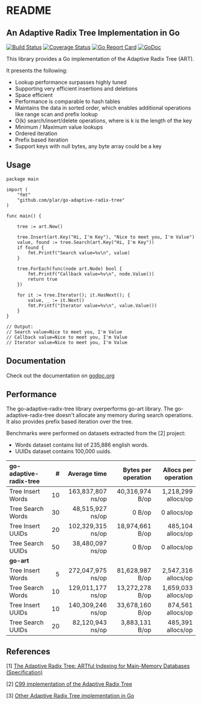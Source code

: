 # README

## An Adaptive Radix Tree Implementation in Go

[![Build Status](https://travis-ci.org/plar/go-adaptive-radix-tree.svg?branch=master)](https://travis-ci.org/plar/go-adaptive-radix-tree) [![Coverage Status](https://coveralls.io/repos/github/plar/go-adaptive-radix-tree/badge.svg?branch=master&v=1)](https://coveralls.io/github/plar/go-adaptive-radix-tree?branch=master) [![Go Report Card](https://goreportcard.com/badge/github.com/plar/go-adaptive-radix-tree)](https://goreportcard.com/report/github.com/plar/go-adaptive-radix-tree) [![GoDoc](https://godoc.org/github.com/plar/go-adaptive-radix-tree?status.svg)](http://godoc.org/github.com/plar/go-adaptive-radix-tree)

This library provides a Go implementation of the Adaptive Radix Tree \(ART\).

It presents the following:

* Lookup performance surpasses highly tuned
* Supporting very efficient insertions and deletions
* Space efficient
* Performance is comparable to hash tables
* Maintains the data in sorted order, which enables additional operations like range scan and prefix lookup
* O\(k\) search/insert/delete operations, where is k is the length of the key
* Minimum / Maximum value lookups
* Ordered iteration
* Prefix based iteration
* Support keys with null bytes, any byte array could be a key

## Usage

```text
package main

import (
    "fmt"
    "github.com/plar/go-adaptive-radix-tree"
)

func main() {

    tree := art.New()

    tree.Insert(art.Key("Hi, I'm Key"), "Nice to meet you, I'm Value")
    value, found := tree.Search(art.Key("Hi, I'm Key"))
    if found {
        fmt.Printf("Search value=%v\n", value)
    }

    tree.ForEach(func(node art.Node) bool {
        fmt.Printf("Callback value=%v\n", node.Value())
        return true
    })

    for it := tree.Iterator(); it.HasNext(); {
        value, _ := it.Next()
        fmt.Printf("Iterator value=%v\n", value.Value())
    }
}

// Output:
// Search value=Nice to meet you, I'm Value
// Callback value=Nice to meet you, I'm Value
// Iterator value=Nice to meet you, I'm Value
```

## Documentation

Check out the documentation on [godoc.org](http://godoc.org/github.com/plar/go-adaptive-radix-tree)

## Performance

The go-adaptive-radix-tree library overperforms go-art library. The go-adaptive-radix-tree doesn't allocate any memory during search operations. It also provides prefix based iteration over the tree.

Benchmarks were performed on datasets extracted from the \[2\] project:

* Words dataset contains list of 235,886 english words.
* UUIDs dataset contains 100,000 uuids.

| **go-adaptive-radix-tree** | \# | Average time | Bytes per operation | Allocs per operation |
| :--- | ---: | ---: | ---: | ---: |
| Tree Insert Words | 10 | 163,837,807 ns/op | 40,316,974 B/op | 1,218,299 allocs/op |
| Tree Search Words | 30 | 48,515,927 ns/op | 0 B/op | 0 allocs/op |
| Tree Insert UUIDs | 20 | 102,329,315 ns/op | 18,974,661 B/op | 485,104 allocs/op |
| Tree Search UUIDs | 50 | 38,480,097 ns/op | 0 B/op | 0 allocs/op |
| **go-art** |  |  |  |  |
| Tree Insert Words | 5 | 272,047,975 ns/op | 81,628,987 B/op | 2,547,316 allocs/op |
| Tree Search Words | 10 | 129,011,177 ns/op | 13,272,278 B/op | 1,659,033 allocs/op |
| Tree Insert UUIDs | 10 | 140,309,246 ns/op | 33,678,160 B/op | 874,561 allocs/op |
| Tree Search UUIDs | 20 | 82,120,943 ns/op | 3,883,131 B/op | 485,391 allocs/op |

## References

\[1\] [The Adaptive Radix Tree: ARTful Indexing for Main-Memory Databases \(Specification\)](http://www-db.in.tum.de/~leis/papers/ART.pdf)

\[2\] [C99 implementation of the Adaptive Radix Tree](https://github.com/armon/libart)

\[3\] [Other Adaptive Radix Tree implementation in Go](https://github.com/kellydunn/go-art)

